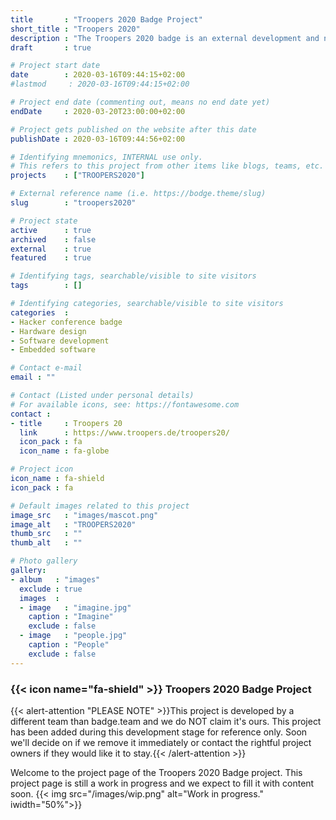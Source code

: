 ```yaml
---
title       : "Troopers 2020 Badge Project"
short_title : "Troopers 2020"
description : "The Troopers 2020 badge is an external development and not developed by the badge.team itself."
draft       : true

# Project start date
date        : 2020-03-16T09:44:15+02:00
#lastmod     : 2020-03-16T09:44:15+02:00

# Project end date (commenting out, means no end date yet)
endDate     : 2020-03-20T23:00:00+02:00

# Project gets published on the website after this date
publishDate : 2020-03-16T09:44:56+02:00

# Identifying mnemonics, INTERNAL use only.
# This refers to this project from other items like blogs, teams, etc.
projects    : ["TROOPERS2020"]

# External reference name (i.e. https://bodge.theme/slug)
slug        : "troopers2020"

# Project state
active      : true
archived    : false
external    : true
featured    : true

# Identifying tags, searchable/visible to site visitors
tags        : []

# Identifying categories, searchable/visible to site visitors
categories  :
- Hacker conference badge
- Hardware design
- Software development
- Embedded software

# Contact e-mail
email : ""

# Contact (Listed under personal details)
# For available icons, see: https://fontawesome.com
contact :
- title     : Troopers 20
  link      : https://www.troopers.de/troopers20/
  icon_pack : fa
  icon_name : fa-globe

# Project icon
icon_name : fa-shield
icon_pack : fa

# Default images related to this project
image_src   : "images/mascot.png"
image_alt   : "TROOPERS2020"
thumb_src   : ""
thumb_alt   : ""

# Photo gallery
gallery:
- album   : "images"
  exclude : true
  images  :
  - image   : "imagine.jpg"
    caption : "Imagine"
    exclude : false
  - image   : "people.jpg"
    caption : "People"
    exclude : false
---
```


### {{< icon name="fa-shield" >}} Troopers 2020 Badge Project

{{< alert-attention "PLEASE NOTE" >}}This project is developed by a different team than badge.team and we do NOT claim it's ours. This project has been added during this development stage for reference only. Soon we'll decide on if we remove it immediately or contact the rightful project owners if they would like it to stay.{{< /alert-attention >}}

Welcome to the project page of the Troopers 2020 Badge project. This project page is still a work in progress and we expect to fill it with content soon.
{{< img src="/images/wip.png" alt="Work in progress." iwidth="50%">}}
